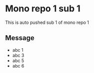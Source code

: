 # Mono repo 1 sub 1

This is auto pushed sub 1 of mono repo 1


## Message

- abc 1
- abc 3
- abc 5
- abc 6

